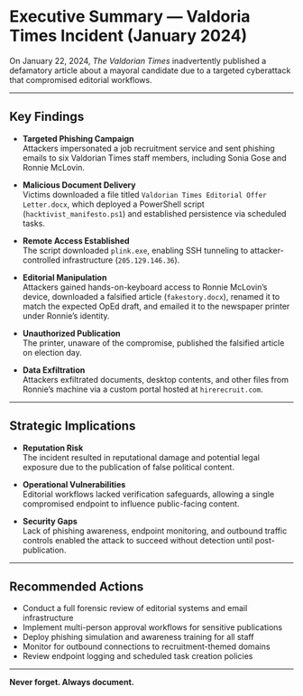 # Executive Summary — Valdoria Times Incident (January 2024)

On January 22, 2024, *The Valdorian Times* inadvertently published a defamatory article about a mayoral candidate due to a targeted cyberattack that compromised editorial workflows.

---

## Key Findings

- **Targeted Phishing Campaign**  
  Attackers impersonated a job recruitment service and sent phishing emails to six Valdorian Times staff members, including Sonia Gose and Ronnie McLovin.

- **Malicious Document Delivery**  
  Victims downloaded a file titled `Valdorian Times Editorial Offer Letter.docx`, which deployed a PowerShell script (`hacktivist_manifesto.ps1`) and established persistence via scheduled tasks.

- **Remote Access Established**  
  The script downloaded `plink.exe`, enabling SSH tunneling to attacker-controlled infrastructure (`205.129.146.36`).

- **Editorial Manipulation**  
  Attackers gained hands-on-keyboard access to Ronnie McLovin’s device, downloaded a falsified article (`fakestory.docx`), renamed it to match the expected OpEd draft, and emailed it to the newspaper printer under Ronnie’s identity.

- **Unauthorized Publication**  
  The printer, unaware of the compromise, published the falsified article on election day.

- **Data Exfiltration**  
  Attackers exfiltrated documents, desktop contents, and other files from Ronnie’s machine via a custom portal hosted at `hirerecruit.com`.

---

## Strategic Implications

- **Reputation Risk**  
  The incident resulted in reputational damage and potential legal exposure due to the publication of false political content.

- **Operational Vulnerabilities**  
  Editorial workflows lacked verification safeguards, allowing a single compromised endpoint to influence public-facing content.

- **Security Gaps**  
  Lack of phishing awareness, endpoint monitoring, and outbound traffic controls enabled the attack to succeed without detection until post-publication.

---

## Recommended Actions

- Conduct a full forensic review of editorial systems and email infrastructure  
- Implement multi-person approval workflows for sensitive publications  
- Deploy phishing simulation and awareness training for all staff  
- Monitor for outbound connections to recruitment-themed domains  
- Review endpoint logging and scheduled task creation policies

---

**Never forget. Always document.**